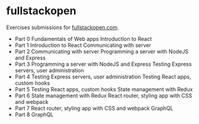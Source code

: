 # fullstackopen

Exercises submissions for [fullstackopen.com](https://fullstackopen.com/en).

- Part 0 Fundamentals of Web apps Introduction to React
- Part 1 Introduction to React Communicating with server
- Part 2 Communicating with server Programming a server with NodeJS and Express
- Part 3 Programming a server with NodeJS and Express Testing Express servers, user administration
- Part 4 Testing Express servers, user administration Testing React apps, custom hooks
- Part 5 Testing React apps, custom hooks State management with Redux
- Part 6 State management with Redux React router, styling app with CSS and webpack
- Part 7 React router, styling app with CSS and webpack GraphQL
- Part 8 GraphQL
